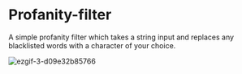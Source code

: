 # Profanity-filter

A simple profanity filter which takes a string input and replaces any blacklisted words with a character of your choice.

![ezgif-3-d09e32b85766](https://user-images.githubusercontent.com/74314834/134813118-03071eda-ea58-4357-8bad-af1f33892984.gif)
